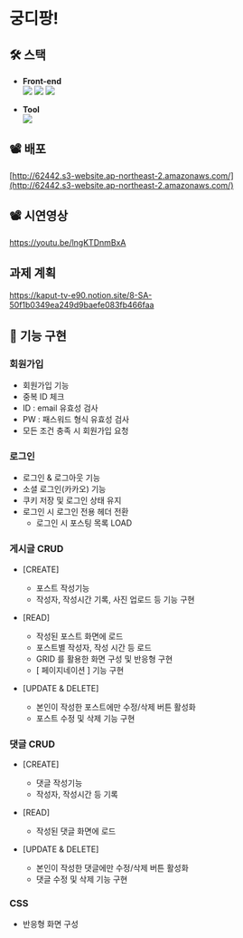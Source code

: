 # 궁디팡!

## 🛠️ 스택
  * <b>Front-end</b> <br/>
  <img src="https://img.shields.io/badge/React-0080B9?style=flat&logo=React&logoColor=white"/> <img src="https://img.shields.io/badge/JavaScript-FDC813?style=flat&logo=JavaScript&logoColor=black"/> <img src="https://img.shields.io/badge/CSS-0080B9?style=flat&logo=CSS3&logoColor=white"/>

  * <b>Tool</b>
   <br/><img src="https://img.shields.io/badge/GitHub-purple?style=flat-flat&logo=Github&logoColor=white"/>

  
## 📽 배포
[http://62442.s3-website.ap-northeast-2.amazonaws.com/](http://62442.s3-website.ap-northeast-2.amazonaws.com/)

## 📽 시연영상
https://youtu.be/lngKTDnmBxA

## 과제 계획
https://kaput-tv-e90.notion.site/8-SA-50f1b0349ea249d9baefe083fb466faa

## 📝 기능 구현
### 회원가입
* 회원가입 기능
* 중복 ID 체크
* ID : email 유효성 검사
* PW : 패스워드 형식 유효성 검사
* 모든 조건 충족 시 회원가입 요청

### 로그인
* 로그인 & 로그아웃 기능
* 소셜 로그인(카카오) 기능
* 쿠키 저장 및 로그인 상태 유지
* 로그인 시 로그인 전용 헤더 전환
   * 로그인 시 포스팅 목록 LOAD
   
### 게시글 CRUD
* [CREATE]
   * 포스트 작성기능
   * 작성자, 작성시간 기록, 사진 업로드 등 기능 구현

* [READ]
   * 작성된 포스트 화면에 로드
   * 포스트별 작성자, 작성 시간 등 로드   
   * GRID 를 활용한 화면 구성 및 반응형 구현
   * [ 페이지네이션 ] 기능 구현

* [UPDATE & DELETE]
   * 본인이 작성한 포스트에만 수정/삭제 버튼 활성화
   * 포스트 수정 및 삭제 기능 구현

### 댓글 CRUD
* [CREATE]
   * 댓글 작성기능
   * 작성자, 작성시간 등 기록

* [READ]
   * 작성된 댓글 화면에 로드

* [UPDATE & DELETE]
   * 본인이 작성한 댓글에만 수정/삭제 버튼 활성화
   * 댓글 수정 및 삭제 기능 구현

### CSS
* 반응형 화면 구성
